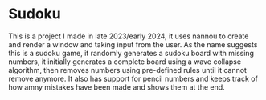 # Sudoku
This is a project I made in late 2023/early 2024, it uses nannou to create and render a window and taking input from the user. As the name suggests this is a sudoku game, it randomly generates a sudoku board with missing numbers, it initially generates a complete board using a wave collapse algorithm, then removes numbers using pre-defined rules until it cannot remove anymore. It also has support for pencil numbers and keeps track of how amny mistakes have been made and shows them at the end.

